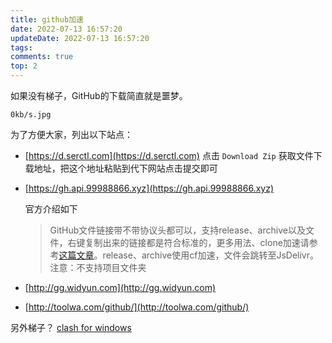 ```yaml
---
title: github加速
date: 2022-07-13 16:57:20
updateDate: 2022-07-13 16:57:20
tags: 
comments: true
top: 2
---
```

如果没有梯子，GitHub的下载简直就是噩梦。

<!-- more -->

`0kb/s.jpg`

为了方便大家，列出以下站点：

- [https://d.serctl.com](https://d.serctl.com)
  点击 `Download Zip` 获取文件下载地址，把这个地址粘贴到代下网站点击提交即可

- [https://gh.api.99988866.xyz](https://gh.api.99988866.xyz)
  
  官方介绍如下
  
  > GitHub文件链接带不带协议头都可以，支持release、archive以及文件，右键复制出来的链接都是符合标准的，更多用法、clone加速请参考[这篇文章](https://hunsh.net/archives/23/)。release、archive使用cf加速，文件会跳转至JsDelivr。注意：不支持项目文件夹

- [http://gg.widyun.com](http://gg.widyun.com)

- [http://toolwa.com/github/](http://toolwa.com/github/)

另外梯子？
[clash for windows](/2022/07/13/clash-for-windows/)
